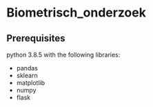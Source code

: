 # Biometrisch_onderzoek

## Prerequisites
python 3.8.5 with the following libraries: 

  * pandas
  * sklearn
  * matplotlib
  * numpy
  * flask
  
  
